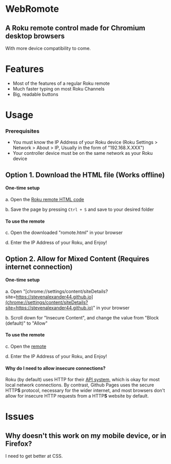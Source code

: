 # WebRomote
## A Roku remote control made for Chromium desktop browsers
With more device compatibility to come.

# Features
* Most of the features of a regular Roku remote
* Much faster typing on most Roku Channels
* Big, readable buttons

# Usage

### Prerequisites
* You must know the IP Address of your Roku device (Roku Settings > Network > About > IP, Usually in the form of "192.168.X.XXX")
* Your controller device must be on the same network as your Roku device

## Option 1. Download the HTML file (Works offline)
#### One-time setup
a. Open the [Roku remote HTML code](https://raw.githubusercontent.com/StevenAlexander44/WebRomote/main/romote.html)

b. Save the page by pressing `Ctrl + S` and save to your desired folder

#### To use the remote
c. Open the downloaded "romote.html" in your browser

d. Enter the IP Address of your Roku, and Enjoy!

## Option 2. Allow for Mixed Content (Requires internet connection)
#### One-time setup
a. Open "[chrome://settings/content/siteDetails?site=https://stevenalexander44.github.io](chrome://settings/content/siteDetails?site=https://stevenalexander44.github.io)" in your browser

b. Scroll down for "Insecure Content", and change the value from "Block (default)" to "Allow"

#### To use the remote
c. Open the [remote](https://stevenalexander44.github.io/WebRomote/romote.html)

d. Enter the IP Address of your Roku, and Enjoy!

#### Why do I need to allow insecure connections?
Roku (by default) uses HTTP for their [API system](https://developer.roku.com/docs/developer-program/debugging/external-control-api.md), which is okay for most local network connections. By contrast, Github Pages uses the secure HTTP**S** protocol, necessary for the wider internet, and most browsers don't allow for insecure HTTP requests from a HTTP**S** website by default.

# Issues

## Why doesn't this work on my mobile device, or in Firefox?
I need to get better at CSS.
